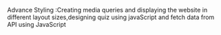Advance Styling :Creating media queries and displaying the website in different layout sizes,designing quiz using javaScript and fetch data from API using JavaScript
